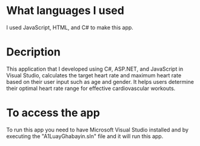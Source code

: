 # What languages I used
I used JavaScript, HTML, and C# to make this app.
# Decription
This application that I developed using C#, ASP.NET, and JavaScript in Visual Studio, calculates the target heart rate and maximum heart rate based on their user input such as age and gender. It helps users determine their optimal heart rate range for effective cardiovascular workouts.

# To access the app
To run this app you need to have Microsoft Visual Studio installed and by executing the "A1LuayGhabayin.sln" file and it will run this app.
